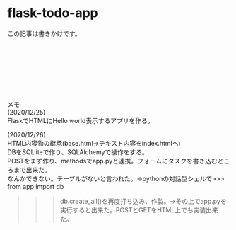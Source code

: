 # flask-todo-app
この記事は書きかけです。
　  
　  
　  
　  
　  
　  
　  
　  
メモ  
(2020/12/25)  
FlaskでHTMLにHello world表示するアプリを作る。  

(2020/12/26)  
HTML内容物の継承(base.html→テキスト内容をindex.htmlへ)  
DBをSQLliteで作り、SQLAlchemyで操作をする。  
POSTをまず作り、methodsでapp.pyと連携。フォームにタスクを書き込むところまで出来た。  
なんかできない。テーブルがないと言われた。→pythonの対話型シェルで>>> from app import db
>>> db.create_all()を再度打ち込み、作製。→その上でapp.pyを実行すると出来た。POSTとGETをHTML上でも実装出来た。  
